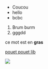 * Coucou
* hello
* bcbc

1. Brum burm
1. gggdd

ce mot est en **gras**

[pouet pouet lib](https://epfl.ch/library/pouetpuet)

![](https://minio.youmi-lausanne.ch:443/hmd.youmi/uploads/upload_d11658d90c779e1ac020f20d88d6140f.jpg)

